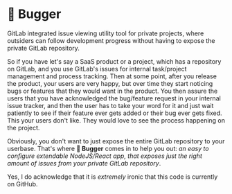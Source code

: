 # 🐛 Bugger
GitLab integrated issue viewing utility tool for private projects, where outsiders can follow development progress without having to expose the private GitLab repository.

So if you have let's say a SaaS product or a project, which has a repository on GitLab, and you use GitLab's issues for internal task/project management and process tracking. Then at some point, after you release the product, your users are very happy, but over time they start noticing bugs or features that they would want in the product. You then assure the users that you have acknowledged the bug/feature request in your internal issue tracker, and then the user has to take your word for it and just wait patiently to see if their feature ever gets added or their bug ever gets fixed. This your users don't like. They would love to see the process happening on the project.

Obviously, you don't want to just expose the entire GitLab repository to your userbase. That's where **🐛 Bugger** comes in to help you out: *an easy to configure extendable NodeJS/React app, that exposes just the right amount of issues from your private GitLab repository*.


Yes, I do acknowledge that it is *extremely* ironic that this code is currently on GitHub.
